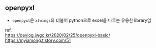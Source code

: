 ## openpyxl

- `openpyxl`은 `xlwings`와 더불어 python으로 excel을 다루는 유용한 library임

ref.  
https://devlog.jwgo.kr/2020/02/25/openpyxl-basic/  
https://myjamong.tistory.com/51
